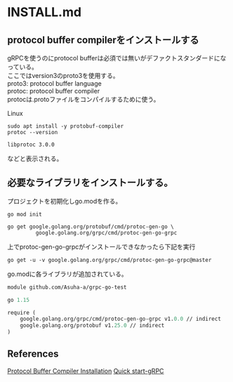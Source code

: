 # INSTALL.md
## protocol buffer compilerをインストールする
gRPCを使うのにprotocol bufferは必須では無いがデファクトスタンダードになっている。  
ここではversion3のproto3を使用する。  
proto3: protocol buffer language  
protoc: protocol buffer compiler  
protocは.protoファイルをコンパイルするために使う。  

Linux

```
sudo apt install -y protobuf-compiler
protoc --version
```

```
libprotoc 3.0.0
```
などと表示される。  

## 必要なライブラリをインストールする。

プロジェクトを初期化しgo.modを作る。

```
go mod init
```

```
go get google.golang.org/protobuf/cmd/protoc-gen-go \
         google.golang.org/grpc/cmd/protoc-gen-go-grpc
```

上でprotoc-gen-go-grpcがインストールできなかったら下記を実行
```
go get -u -v google.golang.org/grpc/cmd/protoc-gen-go-grpc@master
```

go.modに各ライブラリが追加されている。  

```go.mod
module github.com/Asuha-a/grpc-go-test

go 1.15

require (
	google.golang.org/grpc/cmd/protoc-gen-go-grpc v1.0.0 // indirect
	google.golang.org/protobuf v1.25.0 // indirect
)
```

## References
[Protocol Buffer Compiler Installation](https://grpc.io/docs/protoc-installation/)
[Quick start-gRPC](https://grpc.io/docs/languages/go/quickstart/)